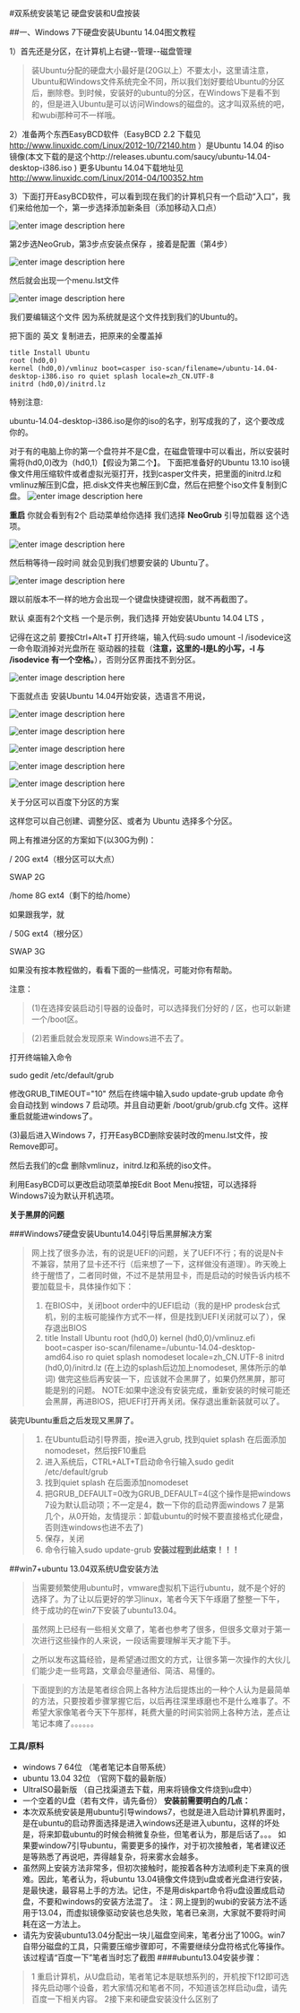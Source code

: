 #双系统安装笔记
硬盘安装和U盘按装

##一、Windows 7下硬盘安装Ubuntu 14.04图文教程

1）首先还是分区，在计算机上右键--管理--磁盘管理

> 装Ubuntu分配的硬盘大小最好是(20G以上）不要太小，这里请注意，Ubuntu和Windows文件系统完全不同，所以我们划好要给Ubuntu的分区后，删除卷。到时候，安装好的ubuntu的分区，在Windows下是看不到的，但是进入Ubuntu是可以访问Windows的磁盘的。这才叫双系统的吧，和wubi那种可不一样哦。

2）准备两个东西EasyBCD软件（EasyBCD 2.2 下载见 http://www.linuxidc.com/Linux/2012-10/72140.htm ）是Ubuntu 14.04 的iso镜像(本文下载的是这个http://releases.ubuntu.com/saucy/ubuntu-14.04-desktop-i386.iso ) 更多Ubuntu 14.04下载地址见  http://www.linuxidc.com/Linux/2014-04/100352.htm

3）下面打开EasyBCD软件，可以看到现在我们的计算机只有一个启动“入口”，我们来给他加一个，第一步选择添加新条目（添加移动入口点）

![enter image description here](http://www.linuxidc.com/upload/2012_11/12110319338232.png)

第2步选NeoGrub，第3步点安装点保存 ，接着是配置（第4步）

![enter image description here](http://www.linuxidc.com/upload/2012_11/12110319357200.png)

然后就会出现一个menu.lst文件

![enter image description here](http://www.linuxidc.com/upload/2014_04/14041810078878.png)

我们要编辑这个文件 因为系统就是这个文件找到我们的Ubuntu的。

把下面的 英文 复制进去，把原来的全覆盖掉
```
title Install Ubuntu
root (hd0,0)
kernel (hd0,0)/vmlinuz boot=casper iso-scan/filename=/ubuntu-14.04-desktop-i386.iso ro quiet splash locale=zh_CN.UTF-8
initrd (hd0,0)/initrd.lz
```
特别注意:

ubuntu-14.04-desktop-i386.iso是你的iso的名字，别写成我的了，这个要改成你的。

对于有的电脑上你的第一个盘符并不是C盘，在磁盘管理中可以看出，所以安装时需将(hd0,0)改为（hd0,1）【假设为第二个】。
下面把准备好的Ubuntu 13.10 iso镜像文件用压缩软件或者虚拟光驱打开，找到casper文件夹，把里面的initrd.lz和vmlinuz解压到C盘，把.disk文件夹也解压到C盘，然后在把整个iso文件复制到C盘。
![enter image description here](http://www.linuxidc.com/upload/2014_04/14041810109200.png)

**重启** 你就会看到有2个 启动菜单给你选择 我们选择 **NeoGrub** 引导加载器 这个选项。

![enter image description here](http://www.linuxidc.com/upload/2014_04/14041810174021.jpg)

然后稍等待一段时间 就会见到我们想要安装的 Ubuntu了。

![enter image description here](http://www.linuxidc.com/upload/2014_04/14041810186321.jpg)

跟以前版本不一样的地方会出现一个键盘快捷键视图，就不再截图了。

默认 桌面有2个文档 一个是示例，我们选择 开始安装Ubuntu 14.04 LTS ，

记得在这之前 要按Ctrl+Alt+T 打开终端，输入代码:sudo umount -l /isodevice这一命令取消掉对光盘所在 驱动器的挂载（**注意，这里的-l是L的小写，-l 与 /isodevice 有一个空格。**），否则分区界面找不到分区。

![enter image description here](http://www.linuxidc.com/upload/2014_04/14041810219473.png)

下面就点击 安装Ubuntu 14.04开始安装，选语言不用说，

![enter image description here](http://www.linuxidc.com/upload/2014_04/14041810237063.png)

![enter image description here](http://www.linuxidc.com/upload/2014_04/14041810244763.png)

![enter image description here](http://www.linuxidc.com/upload/2014_04/14041810538113.png)

![enter image description here](http://www.linuxidc.com/upload/2014_04/14041810546647.png)

![enter image description here](http://www.linuxidc.com/upload/2014_04/14041811005191.png)

关于分区可以百度下分区的方案

这样您可以自己创建、调整分区、或者为 Ubuntu 选择多个分区。

网上有推进分区的方案如下(以30G为例)：

/ 20G ext4（根分区可以大点）

SWAP 2G

/home 8G ext4（剩下的给/home）

如果跟我学，就

/ 50G ext4（根分区）

SWAP 3G


如果没有按本教程做的，看看下面的一些情况，可能对你有帮助。

注意：

> (1)在选择安装启动引导器的设备时，可以选择我们分好的 / 区，也可以新建一个/boot区。

> (2)若重启就会发现原来 Windows进不去了。

打开终端输入命令

sudo gedit /etc/default/grub

修改GRUB_TIMEOUT="10"
然后在终端中输入sudo update-grub
update 命令会自动找到 windows 7 启动项。并且自动更新 /boot/grub/grub.cfg 文件。这样重启就能进windows了。

(3)最后进入Windows 7，打开EasyBCD删除安装时改的menu.lst文件，按Remove即可。

然后去我们的c盘 删除vmlinuz，initrd.lz和系统的iso文件。

利用EasyBCD可以更改启动项菜单按Edit Boot Menu按钮，可以选择将Windows7设为默认开机选项。

**关于黑屏的问题**

###Windows7硬盘安装Ubuntu14.04引导后黑屏解决方案

>网上找了很多办法，有的说是UEFI的问题，关了UEFI不行；有的说是N卡不兼容，禁用了显卡还不行（后来想了一下，这样做没有道理）。昨天晚上终于醒悟了，二者同时做，不过不是禁用显卡，而是启动的时候告诉内核不要加载显卡，具体操作如下： 
>1. 在BIOS中，关闭boot order中的UEFI启动（我的是HP prodesk台式机，别的主板可能操作方式不一样，但是找到UEFI关闭就可以了），保存退出BIOS 
>2. title Install Ubuntu 
root (hd0,0) kernel (hd0,0)/vmlinuz.efi 
boot=casper iso-scan/filename=/ubuntu-14.04-desktop-amd64.iso ro quiet splash nomodeset locale=zh_CN.UTF-8 
initrd (hd0,0)/initrd.lz 
(在上边的splash后边加上nomodeset, 黑体所示的单词) 
做完这些后再安装一下，应该就不会黑屏了，如果仍然黑屏，那可能是别的问题。 
NOTE:如果中途没有安装完成，重新安装的时候可能还会黑屏，再进BIOS，把UEFI打开再关闭。保存退出重新装就可以了。

   装完Ubuntu重启之后发现又黑屏了。 
>1. 在Ubuntu启动引导界面，按e进入grub, 找到quiet splash 在后面添加nomodeset，然后按F10重启 
>2. 进入系统后，CTRL+ALT+T启动命令行输入sudo gedit /etc/default/grub 
>3. 找到quiet splash 在后面添加nomodeset 
>4. 把GRUB_DEFAULT=0改为GRUB_DEFAULT=4(这个操作是把windows 7设为默认启动项；不一定是4，数一下你的启动界面windows 7 是第几个，从0开始，友情提示：卸载ubuntu的时候不要直接格式化硬盘，否则连windows也进不去了) 
>5. 保存，关闭 
>6. 命令行输入sudo update-grub
**安装过程到此结束！！！**

##win7+ubuntu 13.04双系统U盘安装方法

>当需要频繁使用ubuntu时，vmware虚拟机下运行ubuntu，就不是个好的选择了。为了让以后更好的学习linux，笔者今天下午琢磨了整整一下午，终于成功的在win7下安装了ubuntu13.04。

>虽然网上已经有一些相关文章了，笔者也参考了很多，但很多文章对于第一次进行这些操作的人来说，一段话需要理解半天才能下手。

>之所以发布这篇经验，是希望通过图文的方式，让很多第一次操作的大伙儿们能少走一些弯路，文章会尽量通俗、简洁、易懂的。

>下面提到的方法是笔者综合网上各种方法后提炼出的一种个人认为是最简单的方法，只要按着步骤掌握它后，以后再往深里琢磨也不是什么难事了。不希望大家像笔者今天下午那样，耗费大量的时间实验网上各种方法，差点让笔记本瘫了。。。。。。

#### 工具/原料
- windows 7 64位   （笔者笔记本自带系统）
-  ubuntu 13.04 32位  （官网下载的最新版）
-  UltraISO最新版  （自己找渠道去下载，用来将镜像文件烧到u盘中）
-  一个空着的U盘（若有文件，请先备份）
**安装前需要明白的几点：**
-  本次双系统安装是用ubuntu引导windows7，也就是进入启动计算机界面时，是在ubuntu的启动界面选择是进入windows还是进入ubuntu，这样的坏处是，将来卸载ubuntu的时候会稍微复杂些，但笔者认为，那是后话了。。。
如果要window7引导ubuntu，需要更多的操作，对于初次接触者，笔者建议还是等熟悉了再说吧，弄得越复杂，将来雾水会越多。
-  虽然网上安装方法非常多，但初次接触时，能按着各种方法顺利走下来真的很难。因此，笔者认为，将ubuntu 13.04镜像文件烧到u盘或者光盘进行安装，是最快速，最容易上手的方法。记住，不是用diskpart命令将u盘设置成启动盘，不要和windows的安装方法混了。
注：网上提到的wubi的安装方法不适用于13.04，而虚拟镜像驱动安装也总失败，笔者已亲测，大家就不要将时间耗在这一方法上。
-  请先为安装ubuntu13.04分配出一块儿磁盘空间来，笔者分出了100G。win7自带分磁盘的工具，只需要压缩步骤即可，不需要继续分盘符格式化等操作。该过程请“百度一下”笔者当时忘了截图
####ubuntu13.04安装步骤：
>1 重启计算机，从U盘启动，笔者笔记本是联想系列的，开机按下f12即可选择先启动哪个设备，若大家情况和笔者不同，不知道该怎样启动u盘，请先百度一下相关内容。
>2接下来和硬盘安装没什么区别了
